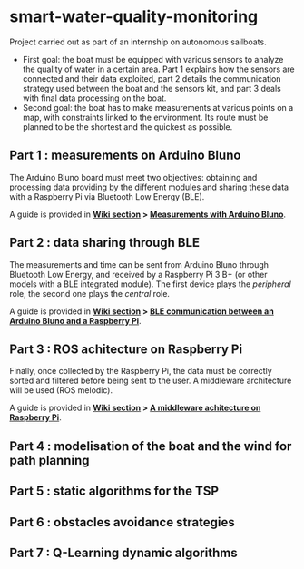 # smart-water-quality-monitoring
Project carried out as part of an internship on autonomous sailboats.  
* First goal: the boat must be equipped with various sensors to analyze the quality of water in a certain area. Part 1 explains how the sensors are connected and their data exploited, part 2 details the communication strategy used between the boat and the sensors kit, and part 3 deals with final data processing on the boat.
* Second goal: the boat has to make measurements at various points on a map, with constraints linked to the environment. Its route must be planned to be the shortest and the quickest as possible.


## Part 1 : measurements on Arduino Bluno

The Arduino Bluno board must meet two objectives: obtaining and processing data providing by the different modules and sharing these data with a Raspberry Pi via Bluetooth Low Energy (BLE).   

A guide is provided in **[Wiki section](https://github.com/AgatheArchet/smart-water-quality-monitoring/wiki) > [Measurements with Arduino Bluno](https://github.com/AgatheArchet/smart-water-quality-monitoring/wiki/Measurements-with-an-Arduino-Bluno)**.

## Part 2 : data sharing through BLE

The measurements and time can be sent from Arduino Bluno through Bluetooth Low Energy, and received by a Raspberry Pi 3 B+ (or other models with a BLE integrated module). The first device plays the *peripheral* role, the second one plays the *central* role.

A guide is provided in **[Wiki section](https://github.com/AgatheArchet/smart-water-quality-monitoring/wiki) > [BLE communication between an Arduino Bluno and a Raspberry Pi](https://github.com/AgatheArchet/smart-water-quality-monitoring/wiki/BLE-communication-between-an-Arduino-Bluno-and-a-Raspberry-Pi)**.

## Part 3 : ROS achitecture on Raspberry Pi

Finally, once collected by the Raspberry Pi, the data must be correctly sorted and filtered before being sent to the user. A middleware architecture will be used (ROS melodic). 

A guide is provided in **[Wiki section](https://github.com/AgatheArchet/smart-water-quality-monitoring/wiki) > [A middleware achitecture on Raspberry Pi](https://github.com/AgatheArchet/smart-water-quality-monitoring/wiki/A-middleware-architecture-on-Raspberry-Pi)**.

## Part 4 : modelisation of the boat and the wind for path planning

## Part 5 : static algorithms for the TSP

## Part 6 : obstacles avoidance strategies

## Part 7 : Q-Learning dynamic algorithms
